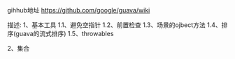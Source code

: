 gihhub地址
https://github.com/google/guava/wiki

描述:
1、基本工具
    1.1、避免空指针
    1.2、前置检查
    1.3、场景的ojbect方法
    1.4、排序(guava的流式排序)
    1.5、throwables
    
2、集合

